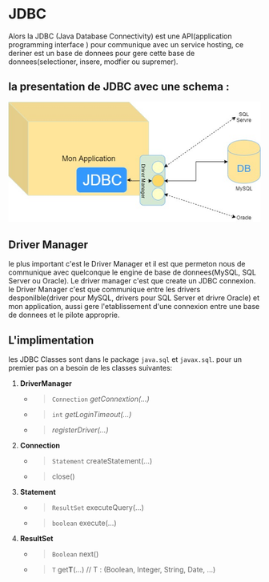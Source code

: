 # JDBC

Alors la JDBC (Java Database Connectivity) est une API(application programming interface ) pour communique avec un service hosting, ce deriner est un base de donnees pour gere cette base de donnees(selectioner, insere, modfier ou supremer).

## la presentation de JDBC avec une schema :

![image](./img/draw/JDBC.jpg)

## Driver Manager

le plus important c'est le Driver Manager et il est que permeton nous de communique avec quelconque le engine de base de donnees(MySQL, SQL Server ou Oracle). Le driver manager c'est que create un JDBC connexion.
le Driver Manager c'est que communique entre les drivers desponilble(driver pour MySQL, drivers pour SQL Server et drivre Oracle) et mon application, aussi gere l'etablissement d'une connexion entre une base de donnees et le pilote approprie.

## L'implimentation

les JDBC Classes sont dans le package `java.sql` et `javax.sql`.
pour un premier pas on a besoin de les classes suivantes:

1. **DriverManager**

    * >```Connection``` *getConnextion(...)*
    * >```int``` *getLoginTimeout(...)*
    * >*registerDriver(...)*

1. **Connection**

    * >```Statement``` createStatement(...)
    * >close()

1. **Statement**

    * >```ResultSet``` executeQuery(...)
    * >```boolean``` execute(...)

1. **ResultSet**
    * >```Boolean``` next()
    * >```T``` get**T**(...) // T : (Boolean, Integer, String, Date, ...)